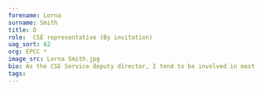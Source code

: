 ```yaml
---
forename: Lorna
surname: Smith
title: D
role:  CSE representative (By invitation)
uag_sort: 62
org: EPCC *
image_src: Lorna Smith.jpg
bio: As the CSE Service deputy director, I tend to be involved in most aspects of the service delivery. However I have a particular role within the eCSE programme, around documentation, outreach and understanding and monitoring emissions as we look towards Net Zero services.  Out with work you can find me in my garden or enjoying the chaos of being a Beaver Scout leader.
tags: 
---
```

